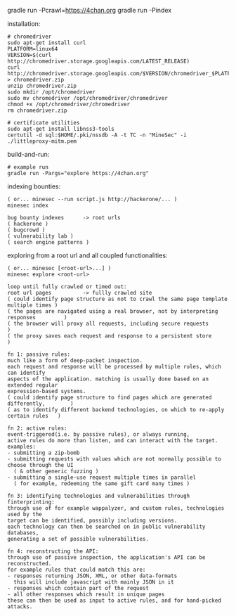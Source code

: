 gradle run -Pcrawl=https://4chan.org
gradle run -Pindex

installation:

    # chromedriver
    sudo apt-get install curl
    PLATFORM=linux64
    VERSION=$(curl http://chromedriver.storage.googleapis.com/LATEST_RELEASE)
    curl http://chromedriver.storage.googleapis.com/$VERSION/chromedriver_$PLATFORM.zip > chromedriver.zip
    unzip chromedriver.zip
    sudo mkdir /opt/chromedriver
    sudo mv chromedriver /opt/chromedriver/chromedriver
    chmod +x /opt/chromedriver/chromedriver
    rm chromedriver.zip

    # certificate utilities
    sudo apt-get install libnss3-tools
    certutil -d sql:$HOME/.pki/nssdb -A -t TC -n "MineSec" -i ./littleproxy-mitm.pem

build-and-run:

    # example run
    gradle run -Pargs="explore https://4chan.org"

indexing bounties:

    ( or... minesec --run script.js http://hackerone/... )
    minesec index

    bug bounty indexes      -> root urls
    ( hackerone )
    ( bugcrowd )
    ( vulnerability lab )
    ( search engine patterns )

exploring from a root url and all coupled functionalities:

    ( or... minesec [<root-url>...] )
    minesec explore <root-url>

    loop until fully crawled or timed out:
    root url pages          -> fullly crawled site
    ( could identify page structure as not to crawl the same page template multiple times )
    ( the pages are navigated using a real browser, not by interpreting responses         )
    ( the browser will proxy all requests, including secure requests                      )
    ( the proxy saves each request and response to a persistent store                     )

    fn 1: passive rules:
    much like a form of deep-packet inspection.
    each request and response will be processed by multiple rules, which can identify
    aspects of the application. matching is usually done based on an extended regular
    expression-based systems.
    ( could identify page structure to find pages which are generated differently,        )
    ( as to identify different backend technologies, on which to re-apply certain rules   )

    fn 2: active rules:
    event-triggered(i.e. by passive rules), or always running,
    active rules do more than listen, and can interact with the target.
    examples:
    - submitting a zip-bomb
    - submitting requests with values which are not normally possible to choose through the UI
      ( & other generic fuzzing )
    - submitting a single-use request multiple times in parallel
      ( for example, redeeming the same gift card many times )

    fn 3: identifying technologies and vulnerabilities through finterprinting:
    through use of for example wappalyzer, and custom rules, technologies used by the
    target can be identified, possibly including versions.
    each technology can then be searched on in public vulnerability databases,
    generating a set of possible vulnerabilities.

    fn 4: reconstructing the API:
    through use of passive inspection, the application's API can be reconstructed.
    for example rules that could match this are:
    - responses returning JSON, XML, or other data-formats
      this will include javascript with mainly JSON in it
    - responses which contain part of the request
    - all other responses which result in unique pages
    these can then be used as input to active rules, and for hand-picked attacks.
